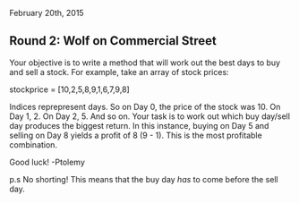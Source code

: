 February 20th, 2015

## Round 2: Wolf on Commercial Street

Your objective is to write a method that will work out the best days to buy and sell a stock. For example, take an array of stock prices:

stockprice = [10,2,5,8,9,1,6,7,9,8]

Indices reprepresent days. So on Day 0, the price of the stock was 10. On Day 1, 2. On Day 2, 5. And so on. Your task is to work out which buy day/sell day produces the biggest return. In this instance, buying on Day 5 and selling on Day 8 yields a profit of 8 (9 - 1). This is the most profitable combination. 

Good luck!
-Ptolemy

p.s No shorting! This means that the buy day *has* to come before the sell day.
